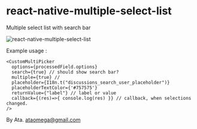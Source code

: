 # react-native-multiple-select-list
Multiple select list with search bar

![react-native-multiple-select-list](https://raw.githubusercontent.com/ataomega/react-native-multiple-select-list/master/screenshot.png)

Example usage :
```
<CustomMultiPicker
  options={processedField.options}
  search={true} // should show search bar?
  multiple={true} //
  placeholder={I18n.t("discussions_search_user_placeholder")}
  placeholderTextColor={'#757575'}
  returnValue={"label"} // label or value
  callback={(res)=>{ console.log(res) }} // callback, when selections changed.
/>
```

By Ata.
ataomega@gmail.com
